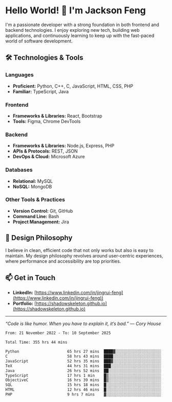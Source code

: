 # Hello World! 👋 I'm Jackson Feng

I'm a passionate developer with a strong foundation in both frontend and backend technologies. I enjoy exploring new tech, building web applications, and continuously learning to keep up with the fast-paced world of software development.

## 🛠 Technologies & Tools

### Languages
- **Proficient:** Python, C++, C, JavaScript, HTML, CSS, PHP
- **Familiar:** TypeScript, Java

### Frontend
- **Frameworks & Libraries:** React, Bootstrap
- **Tools:** Figma, Chrome DevTools

### Backend
- **Frameworks & Libraries:** Node.js, Express, PHP
- **APIs & Protocols:** REST, JSON
- **DevOps & Cloud:** Microsoft Azure

### Databases
- **Relational:** MySQL
- **NoSQL:** MongoDB

### Other Tools & Practices
- **Version Control:** Git, GitHub
- **Command Line:** Bash
- **Project Management:** Jira


## 🎨 Design Philosophy

I believe in clean, efficient code that not only works but also is easy to maintain. My design philosophy revolves around user-centric experiences, where performance and accessibility are top priorities.

## 📫 Get in Touch

- **LinkedIn:** [https://www.linkedin.com/in/jingrui-feng](https://www.linkedin.com/in/jingrui-feng))
- **Portfolio:** [https://shadowskeleton.github.io](https://shadowskeleton.github.io)

---

*“Code is like humor. When you have to explain it, it’s bad.” — Cory House*



<!--START_SECTION:waka-->

```txt
From: 21 November 2022 - To: 10 September 2025

Total Time: 355 hrs 44 mins

Python                     65 hrs 27 mins  ████▓░░░░░░░░░░░░░░░░░░░░   18.40 %
C                          58 hrs 43 mins  ████░░░░░░░░░░░░░░░░░░░░░   16.51 %
JavaScript                 52 hrs 35 mins  ███▓░░░░░░░░░░░░░░░░░░░░░   14.78 %
TeX                        44 hrs 31 mins  ███░░░░░░░░░░░░░░░░░░░░░░   12.51 %
Java                       26 hrs 52 mins  ██░░░░░░░░░░░░░░░░░░░░░░░   07.56 %
TypeScript                 17 hrs 1 min    █▒░░░░░░░░░░░░░░░░░░░░░░░   04.79 %
ObjectiveC                 16 hrs 39 mins  █▒░░░░░░░░░░░░░░░░░░░░░░░   04.68 %
SQL                        15 hrs 18 mins  █░░░░░░░░░░░░░░░░░░░░░░░░   04.30 %
HTML                       12 hrs 46 mins  █░░░░░░░░░░░░░░░░░░░░░░░░   03.59 %
PHP                        9 hrs 7 mins    ▓░░░░░░░░░░░░░░░░░░░░░░░░   02.57 %
```

<!--END_SECTION:waka-->

